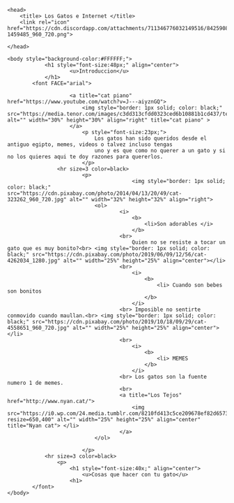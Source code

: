 <html>

	<head>
		<title> Los Gatos e Internet </title>
		<link rel="icon" href="https://cdn.discordapp.com/attachments/711346776032149516/842590899246071808/feet-1459485_960_720.png">
		
	</head>

	<body style="background-color:#FFFFFF;">
				<h1 style="font-size:48px;" align="center">
						<u>Introduccion</u>
				</h1>
			<font FACE="arial">
			
						<a title="cat piano" href="https://www.youtube.com/watch?v=J---aiyznGQ">
							<img style="border: 1px solid; color: black;" src="https://media.tenor.com/images/c3dd313cfdd0323ced6b10881b1cd437/tenor.gif" alt="" width="30%" height="30%" align="right" title="cat piano" >
						</a>	
							<p style="font-size:23px;">
								Los gatos han sido queridos desde el antiguo egipto, memes, videos o talvez incluso tengas 
								uno y es que como no querer a un gato y si no los quieres aqui te doy razones para quererlos.
							</p>
					<hr size=3 color=black>
							<p>
											<img style="border: 1px solid; color: black;" src="https://cdn.pixabay.com/photo/2014/04/13/20/49/cat-323262_960_720.jpg" alt="" width="32%" height="32%" align="right">
								<ol>						
										<i> 
											<b>
												<li>Son adorables </i>
											</b>
										<br>
											Quien no se resiste a tocar un gato que es muy bonito?<br> <img style="border: 1px solid; color: black;" src="https://cdn.pixabay.com/photo/2019/06/09/12/56/cat-4262034_1280.jpg" alt="" width="25%" height="25%" align="center"></li>
										<br>
											<i> 
												<b>
													<li> Cuando son bebes son bonitos
												</b>
											</i> 
										<br> Imposible no sentirte conmovido cuando maullan.<br> <img style="border: 1px solid; color: black;" src="https://cdn.pixabay.com/photo/2019/10/18/09/29/cat-4558651_960_720.jpg" alt="" width="25%" height="25%" align="center"> </li>
										<br>
											<i>
												<b>
													<li> MEMES
												</b>
											</i>
										<br> Los gatos son la fuente numero 1 de memes.								
										<br>
										<a title="Los Tejos" href="http://www.nyan.cat/">
											<img src="https://i0.wp.com/24.media.tumblr.com/8210fd413c5ce209678ef82d65731443/tumblr_mjphnqLpNy1s5jjtzo1_400.gif?resize=650,400" alt="" width="25%" height="25%" align="center" title="Nyan cat"> </li>
										</a>
								</ol>

							</p>
				<hr size=3 color=black>
					<p>
						<h1 style="font-size:40x;" align="center">
							<u>Cosas que hacer con tu gato</u>
						<h1>
			</font>
	</body>

</html>
